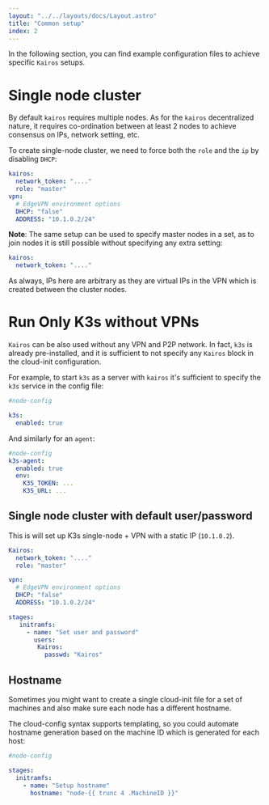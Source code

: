 ```yaml
---
layout: "../../layouts/docs/Layout.astro"
title: "Common setup"
index: 2
---
```


In the following section, you can find example configuration files to achieve specific `Kairos` setups.

# Single node cluster

By default `kairos` requires multiple nodes. As for the `kairos` decentralized nature, it requires co-ordination between at least 2 nodes to achieve consensus on IPs, network setting, etc.

To create single-node cluster, we need to force both the `role` and the `ip` by disabling `DHCP`:

```yaml
kairos:
  network_token: "...."
  role: "master"
vpn:
  # EdgeVPN environment options
  DHCP: "false"
  ADDRESS: "10.1.0.2/24"
```

**Note**: The same setup can be used to specify master nodes in a set, as to join nodes it is still possible without specifying any extra setting:

```yaml
kairos:
  network_token: "...."
```

As always, IPs here are arbitrary as they are virtual IPs in the VPN which is created between the cluster nodes.

# Run Only K3s without VPNs

`Kairos` can be also used without any VPN and P2P network. In fact, `k3s` is already pre-installed, and it is sufficient to not specify any `Kairos` block in the cloud-init configuration.

For example, to start `k3s` as a server with `kairos` it's sufficient to specify the `k3s` service in the config file:

```yaml
#node-config

k3s:
  enabled: true
```

And similarly for an `agent`:

```yaml
#node-config
k3s-agent:
  enabled: true
  env:
    K3S_TOKEN: ...
    K3S_URL: ...
```

## Single node cluster with default user/password

This is will set up K3s single-node + VPN with a static IP (`10.1.0.2`).

```yaml
Kairos:
  network_token: "...."
  role: "master"

vpn:
  # EdgeVPN environment options
  DHCP: "false"
  ADDRESS: "10.1.0.2/24"

stages:
   initramfs:
     - name: "Set user and password"
       users:
        Kairos:
          passwd: "Kairos"
```

## Hostname

Sometimes you might want to create a single cloud-init file for a set of machines and also make sure each node has a different hostname.

The cloud-config syntax supports templating, so you could automate hostname generation based on the machine ID which is generated for each host:

```yaml
#node-config

stages:
  initramfs:
    - name: "Setup hostname"
      hostname: "node-{{ trunc 4 .MachineID }}"
```
